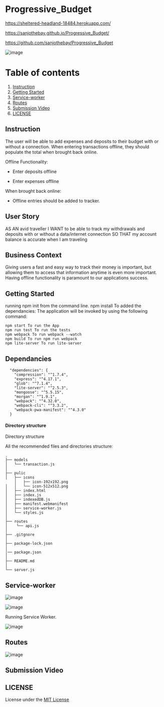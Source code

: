 # Progressive_Budget

https://sheltered-headland-18484.herokuapp.com/

https://sanjothebay.github.io/Progressive_Budget/

https://github.com/sanjothebay/Progressive_Budget


![image](https://user-images.githubusercontent.com/67298961/108643250-6505c180-746f-11eb-8fe3-f1cd954453fd.png)


# Table of contents

1. [Instruction](#Instruction)
2. [Getting Started](#Getting_Started)
3. [Service-worker](#Service-worker)
4. [Routes](#Routes)
5. [Submission Video](#Submission_Video)
6. [LICENSE](#LICENSE)


## Instruction <a name="Instruction"></a>

The user will be able to add expenses and deposits to their budget with or without a connection. When entering transactions offline, they should populate the total when brought 
back online.

Offline Functionality:

  * Enter deposits offline

  * Enter expenses offline

When brought back online:

  * Offline entries should be added to tracker.

## User Story
AS AN avid traveller
I WANT to be able to track my withdrawals and deposits with or without a data/internet connection
SO THAT my account balance is accurate when I am traveling

## Business Context

Giving users a fast and easy way to track their money is important, but allowing them to access that information anytime is even more important. Having offline functionality is 
paramount to our applications success.


## Getting Started <a name="Getting_Started"></a>

running npm init from the command line.
npm install To added the dependancies:
The application will be invoked by using the following command:

```
npm start To run the App
npm run test To run the tests 
npm webpack To run webpack --watch
npm build To run npm run webpack
npm lite-server To run lite-server
```


## Dependancies

```
  "dependencies": {
    "compression": "^1.7.4",
    "express": "^4.17.1",
    "glob": "^7.1.4",
    "lite-server": "^2.5.3",
    "mongoose": "^5.5.15",
    "morgan": "^1.9.1",
    "webpack": "^4.32.0",
    "webpack-cli": "^3.3.2",
    "webpack-pwa-manifest": "^4.3.0"
  }
```

#### Directory structure
Directory structure <a name="Directory_structure"></a>

All the recommended files and directories structure:

```
.
├── models
│   └── transaction.js
│  
├── pulic
│   ├── icons
    │   ├── icon-192x192.png
│   │   └── icon-512x512.png
│   ├── index.html
│   ├── index.js
│   ├── indexedDB.js
│   ├── manifest.webmanifest
│   ├── service-worker.js
│   └── styles.js
│
├── routes
│    └── api.js
│ 
├── .gitgnore
│ 
├── package-lock.json
│
│── package.json
│
├── README.md
│
└── server.js
```


## Service-worker <a name="Service-worker"></a>

![image](https://user-images.githubusercontent.com/67298961/108652314-722faa00-7489-11eb-9e4f-488db300ed6e.png)


![image](https://user-images.githubusercontent.com/67298961/108661959-ca1ede80-7492-11eb-959b-1f70cb97b6f3.png)


Running Service Worker.

![image](https://user-images.githubusercontent.com/67298961/108659054-3fd57b00-7490-11eb-8cf8-071d8d111d4f.png)


## Routes <a name="Routes"></a>

![image](https://user-images.githubusercontent.com/67298961/108654079-8bd2f080-748d-11eb-82be-17ee96099681.png)

## Submission Video <a name="Submission_Video"></a>


## LICENSE <a name="LICENSE"></a>

License under the [MIT License](LICENSE)
